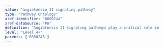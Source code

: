 ```yaml
---
value: "angiotensin II signaling pathway"
type: "Pathway Ontology"
xref-identifier: "0000244"
xref-dataSource: "PW"
definition: "Angiotensin II signaling pathways play a critical role in the control of cardiovascular and renal homeostasis. Angiotensin II pathway can also contribute to cardiovascular diseases such as hypertension, atherosclerosis and heart failure."
level: "Level 4+"
parents: ['0000245']
---
```

